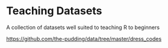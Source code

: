 # Teaching Datasets
A collection of datasets well suited to teaching R to beginners

https://github.com/the-pudding/data/tree/master/dress_codes
